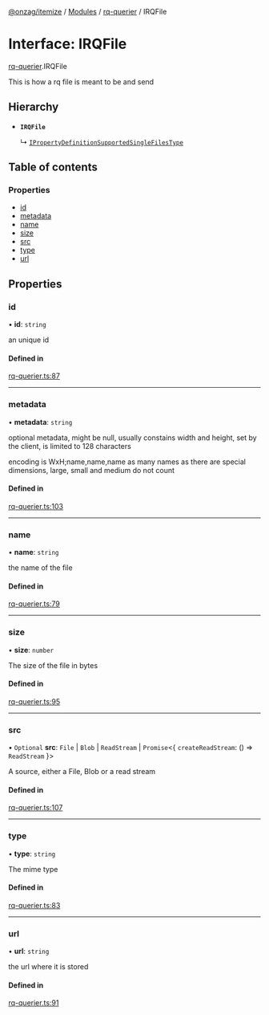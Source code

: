 [@onzag/itemize](../README.md) / [Modules](../modules.md) / [rq-querier](../modules/rq_querier.md) / IRQFile

# Interface: IRQFile

[rq-querier](../modules/rq_querier.md).IRQFile

This is how a rq file is meant
to be and send

## Hierarchy

- **`IRQFile`**

  ↳ [`IPropertyDefinitionSupportedSingleFilesType`](base_Root_Module_ItemDefinition_PropertyDefinition_types_files.IPropertyDefinitionSupportedSingleFilesType.md)

## Table of contents

### Properties

- [id](rq_querier.IRQFile.md#id)
- [metadata](rq_querier.IRQFile.md#metadata)
- [name](rq_querier.IRQFile.md#name)
- [size](rq_querier.IRQFile.md#size)
- [src](rq_querier.IRQFile.md#src)
- [type](rq_querier.IRQFile.md#type)
- [url](rq_querier.IRQFile.md#url)

## Properties

### id

• **id**: `string`

an unique id

#### Defined in

[rq-querier.ts:87](https://github.com/onzag/itemize/blob/59702dd5/rq-querier.ts#L87)

___

### metadata

• **metadata**: `string`

optional metadata, might be null, usually constains width and
height, set by the client, is limited to 128 characters

encoding is WxH;name,name,name as many names as there are special
dimensions, large, small and medium do not count

#### Defined in

[rq-querier.ts:103](https://github.com/onzag/itemize/blob/59702dd5/rq-querier.ts#L103)

___

### name

• **name**: `string`

the name of the file

#### Defined in

[rq-querier.ts:79](https://github.com/onzag/itemize/blob/59702dd5/rq-querier.ts#L79)

___

### size

• **size**: `number`

The size of the file in bytes

#### Defined in

[rq-querier.ts:95](https://github.com/onzag/itemize/blob/59702dd5/rq-querier.ts#L95)

___

### src

• `Optional` **src**: `File` \| `Blob` \| `ReadStream` \| `Promise`\<\{ `createReadStream`: () => `ReadStream`  }\>

A source, either a File, Blob or a read stream

#### Defined in

[rq-querier.ts:107](https://github.com/onzag/itemize/blob/59702dd5/rq-querier.ts#L107)

___

### type

• **type**: `string`

The mime type

#### Defined in

[rq-querier.ts:83](https://github.com/onzag/itemize/blob/59702dd5/rq-querier.ts#L83)

___

### url

• **url**: `string`

the url where it is stored

#### Defined in

[rq-querier.ts:91](https://github.com/onzag/itemize/blob/59702dd5/rq-querier.ts#L91)
